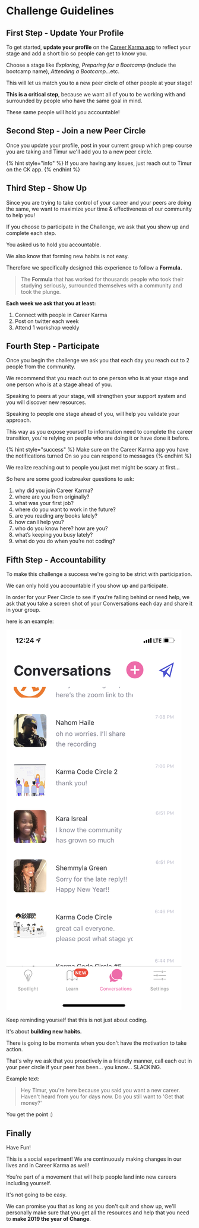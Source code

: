 # Challenge Guidelines

## First Step - Update Your Profile

To get started, **update your profile** on the [Career Karma app](https://smarturl.it/downloadCkTimur) to reflect your stage and add a short bio so people can get to know you. 

Choose a stage like _Exploring, Preparing for a Bootcamp_ \(include the bootcamp name\), _Attending a Bootcamp_...etc. 

This will let us match you to a new peer circle of other people at your stage!

**This is a critical step**, because we want all of you to be working with and surrounded by people who have the same goal in mind. 

These same people will hold you accountable!

## Second Step - Join a new Peer Circle

Once you update your profile, post in your current group which prep course you are taking and Timur we'll add you to a new peer circle. 

{% hint style="info" %}
If you are having any issues, just reach out to Timur on the CK app. 
{% endhint %}

## Third Step - Show Up

Since you are trying to take control of your career and your peers are doing the same, we want to maximize your time & effectiveness of our community to help you!

If you choose to participate in the Challenge, we ask that you show up and complete each step. 

You asked us to hold you accountable. 

We also know that forming new habits is not easy. 

Therefore we specifically designed this experience to follow a **Formula.** 

> The **Formula** that has worked for thousands people who took their studying seriously, surrounded themselves with a community and took the plunge.

**Each week we ask that you at least:**

1. Connect with people in Career Karma
2. Post on twitter each week
3. Attend 1 workshop weekly 

## Fourth Step - Participate

Once you begin the challenge we ask you that each day you reach out to 2 people from the community. 

We recommend that you reach out to one person who is at your stage and one person who is at a stage ahead of you. 

Speaking to peers at your stage, will strengthen your support system and you will discover new resources.

Speaking to people one stage ahead of you, will help you validate your approach. 

This way as you expose yourself to information need to complete the career transition, you're relying on people who are doing it or have done it before.

{% hint style="success" %}
Make sure on the Career Karma app you have the notifications turned On so you can respond to messages 
{% endhint %}

We realize reaching out to people you just met might be scary at first... 

So here are some good icebreaker questions to ask: 

1. why did you join Career Karma? 
2. where are you from originally? 
3. what was your first job? 
4. where do you want to work in the future? 
5. are you reading any books lately? 
6. how can I help you? 
7. who do you know here? how are you? 
8. what’s keeping you busy lately? 
9. what do you do when you’re not coding?

## Fifth Step - Accountability

To make this challenge a success we're going to be strict with participation. 

We can only hold you accountable if you show up and participate. 

In order for your Peer Circle to see if you're falling behind or need help, we ask that you take a screen shot of your Conversations each day and share it in your group. 

here is an example: 

![Sample Conversations Screenshot](../.gitbook/assets/img_1995.PNG)

Keep reminding yourself that this is not just about coding. 

It's about **building new habits.** 

There is going to be moments when you don't have the motivation to take action. 

That's why we ask that you proactively in a friendly manner, call each out in your peer circle if your peer has been... you know... SLACKING. 

Example text:

> Hey Timur, you're here because you said you want a new career. Haven't heard from you for days now. Do you still want to 'Get that money?'

You get the point :\) 

## Finally

Have Fun!

This is a social experiment! We are continuously making changes in our lives and in Career Karma as well!

You're part of a movement that will help people land into new careers including yourself. 

It's not going to be easy. 

We can promise you that as long as you don't quit and show up, we'll personally make sure that you get all the resources and help that you need to **make 2019 the year of Change**. 

